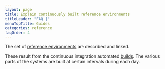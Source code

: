 ```yaml
---
layout: page
title: Explain continuously built reference environments
titleLeader: "FAQ |"
menuTopTitle: Guides
categories: reference
faqOrder: 4
---
```


The set of [reference environments](/guides/automation/#reference-environments) are described and linked.

These result from the continuous integration automated [builds](/guides/automation/#software-build-pipeline).
The various parts of the systems are built at certain intervals during each day.

